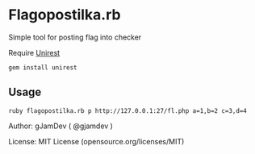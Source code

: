 Flagopostilka.rb
====================

Simple tool for posting flag into checker

Require [Unirest](http://unirest.io)
```
gem install unirest
```
Usage
---------------------
```
ruby flagopostilka.rb p http://127.0.0.1:27/fl.php a=1,b=2 c=3,d=4
```
Author: gJamDev ( @gjamdev )

License: MIT License (opensource.org/licenses/MIT)
